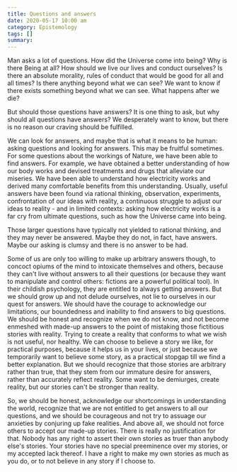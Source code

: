 ```yaml
---
title: Questions and answers
date: 2020-05-17 10:00 am
category: Epistemology
tags: []
summary: 
---
```

Man asks a lot of questions. How did the Universe come into being? Why is there Being at all? How should we live our lives and conduct ourselves? Is there an absolute morality, rules of conduct that would be good for all and all times? Is there anything beyond what we can see? We want to know if there exists something beyond what we can see. What happens after we die?

But should those questions have answers? It is one thing to ask, but why should all questions have answers? We desperately want to know, but there is no reason our craving should be fulfilled.

We can look for answers, and maybe that is what it means to be human: asking questions and looking for answers. This may be fruitful sometimes. For some questions about the workings of Nature, we have been able to find answers. For example, we have obtained a better understanding of how our body works and devised treatments and drugs that alleviate our miseries. We have been able to understand how electricity works and derived many comfortable benefits from this understanding. Usually, useful answers have been found via rational thinking, observation, experiments, confrontation of our ideas with reality, a continuous struggle to adjust our ideas to reality - and in limited contexts: asking how electricity works is a far cry from ultimate questions, such as how the Universe came into being. 

Those larger questions have typically not yielded to rational thinking, and they may never be answered. Maybe they do not, in fact, have answers. Maybe our asking is clumsy and there is no answer to be had.

Some of us are only too willing to make up arbitrary answers though, to concoct opiums of the mind to intoxicate themselves and others, because they can't live without answers to all their questions (or because they want to manipulate and control others: fictions are a powerful political tool). In their childish psychology, they are entitled to always getting answers. But we should grow up and not delude ourselves, not lie to ourselves in our quest for answers. We should have the courage to acknowledge our limitations, our boundedness and inability to find answers to big questions. We should be honest and recognize when we do not know, and not become enmeshed with made-up answers to the point of mistaking those fictitious stories with reality. Trying to create a reality that conforms to what we wish is not useful, nor healthy. We can choose to believe a story we like, for practical purposes, because it helps us in your lives, or just because we temporarily want to believe some story, as a practical stopgap till we find a better explanation. But we should recognize that those stories are arbitrary rather than true, that they stem from our immature desire for answers, rather than accurately reflect reality. Some want to be demiurges, create reality, but our stories can't be stronger than reality. 

So, we should be honest, acknowledge our shortcomings in understanding the world, recognize that we are not entitled to get answers to all our questions, and we should be courageous and not try to assuage our anxieties by conjuring up fake realities. And above all, we should not force others to accept our made-up stories. There is really no justification for that. Nobody has any right to assert their own stories as truer than anybody else's stories. Your stories have no special preeminence over my stories, or my accepted lack thereof. I have a right to make my own stories as much as you do, or to not believe in any story if I choose to. 